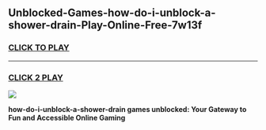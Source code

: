 
## Unblocked-Games-how-do-i-unblock-a-shower-drain-Play-Online-Free-7w13f
<h3>
<a href="https://premium76.site?title=how-do-i-unblock-a-shower-drain&ref=26A">CLICK TO PLAY</a></h3>
<hr>

<h3>
<a href="https://premium76.site?title=how-do-i-unblock-a-shower-drain&ref=26A">CLICK 2 PLAY</a>
  
</h3>

<a href="https://premium76.site?title=how-do-i-unblock-a-shower-drain&ref=26A"><img src="https://clearcache.store/games.png"></a>


**how-do-i-unblock-a-shower-drain games unblocked: Your Gateway to Fun and Accessible Online Gaming**
